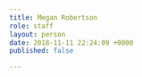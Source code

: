 ```yaml
---
title: Megan Robertson
role: staff
layout: person
date: 2018-11-11 22:24:09 +0000
published: false

---
```

